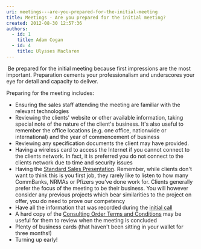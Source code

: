 ```yaml
---
uri: meetings---are-you-prepared-for-the-initial-meeting
title: Meetings - Are you prepared for the initial meeting?
created: 2012-08-30 12:57:36
authors:
  - id: 1
    title: Adam Cogan
  - id: 4
    title: Ulysses Maclaren
---
```





<span class='intro'> <p>​
                    Be prepared for the initial meeting because first impressions are the most important.
                    Preparation cements your professionalism and underscores your&#160;​eye for detail and
                    capacity to deliver.
                <br></p> </span>

<p>Preparing for the meeting includes&#58;</p>
                <ul>
                    <li>Ensuring the sales staff attending the meeting are familiar with the relevant technologies<br></li>
                    <li>Reviewing the clients' website or other available information, taking special note of the&#160;nature of the client's business. It's also useful to remember the office locations (e.g. one office, nationwide or international) and the year of commencement of business<br></li>
                    <li>Reviewing any specification documents the client may have prov​ided.<br></li>
                    <li>Having a wireless card to access the Internet if you cannot connect to the clients network. In fact, it is preferred you do not connect to the clients network due to time and security issues<br></li>
                    <li>Having the&#160;​<a href="/Documents/SSW-SalesMarketing.pptx"><img class="ms-asset-icon ms-rtePosition-4" src="/_layouts/15/images/icpptx.png" data-pin-nopin="true" alt="" />Standard&#160;Sales Presentation</a>.&#160;Remember, while clients don't want to think this is you first job, they rarely like to listen to how many CommBanks, NRMAs or Pfizers you've done work for. Clients generally prefer the focus of the meeting to be their business. You will however consider any previous projects which bear similarities to the project on offer, you do need to prove our competency<br></li>
                    <li>Have all the information that was recorded during the <a href="http&#58;//www.ssw.com.au/SSW/Standards/Rules/RulesToBetterInboundCalls.aspx#Preparation"> initial call</a><br></li>
                    <li>A hard copy of the <a href="http&#58;//www.ssw.com.au/SSW/Standards/Forms/ConsultingOrderTermsConditions.aspx"> Consulting Order Terms and Conditions</a> may be useful for them to review when the meeting is concluded</li>
                    <li>Plenty of business cards (that haven't been sitting in your wallet for three months!)</li>
                    <li>Turning up early!<br></li>
                </ul>



